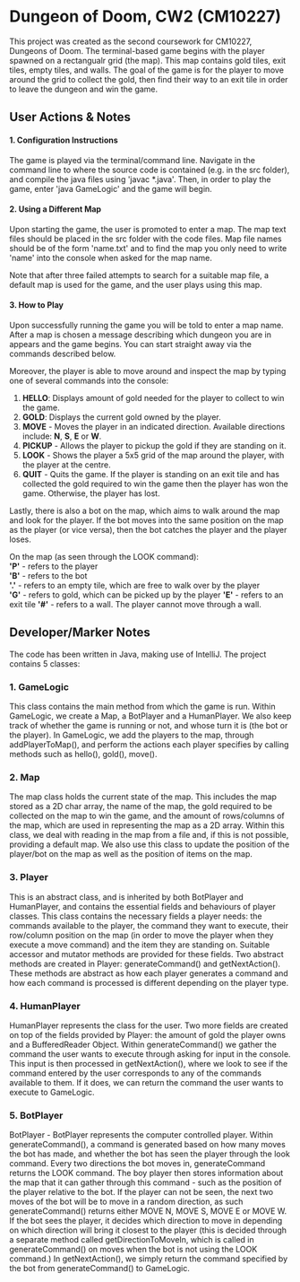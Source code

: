 # Dungeon of Doom, CW2 (CM10227) 

This project was created as the second coursework for CM10227, Dungeons of Doom. The terminal-based game begins with the player spawned on a rectangualr grid (the map). This map contains gold tiles, exit tiles, empty tiles, and walls. The goal of the game is for the player to move around the grid to collect the gold, then find their way to an exit tile in order to leave the dungeon and win the game. 

## User Actions & Notes

#### 1. Configuration Instructions

The game is played via the terminal/command line. Navigate in the command line to where the source code is contained (e.g. in the src folder), and compile the java files using 'javac *.java'. Then, in order to play the game, enter 'java GameLogic' and the game will begin.

#### 2. Using a Different Map

Upon starting the game, the user is promoted to enter a map. The map text files should be placed in the src folder with the code files.  Map file names should be of the form 'name.txt' and to find the map you only need to write 'name' into the console when asked for the map name.

Note that after three failed attempts to search for a suitable map file, a default map is used for the game, and the user plays using this map. 

#### 3. How to Play
Upon successfully running the game you will be told to enter a map name. After a map is chosen a message describing which dungeon you are in appears and the game begins. You can start straight away via the commands described below. 

Moreover, the player is able to move around and inspect the map by typing one of several commands into the console: 

1. **HELLO**: Displays amount of gold needed for the player to collect to win the game.
2. **GOLD**: Displays the current gold owned by the player. 
3. **MOVE** <direction> - Moves the player in an indicated direction. Available directions include: **N**, **S**, **E** or **W**.
4. **PICKUP** - Allows the player to pickup the gold if they are standing on it.
5. **LOOK** - Shows the player a 5x5 grid of the map around the player, with the player at the centre.
6. **QUIT** - Quits the game. If the player is standing on an exit tile and has collected the gold required to win the game then the player has won the game. Otherwise, the player has lost. 

Lastly, there is also a bot on the map, which aims to walk around the map and look for the player. If the bot moves into the same position on the map as the player (or vice versa), then the bot catches the player and the player loses.

On the map (as seen through the LOOK command): <br>
**'P'** - refers to the player <br>
**'B'** - refers to the bot <br>
**'.'** - refers to an empty tile, which are free to walk over by the player <br>
**'G'** - refers to gold, which can be picked up by the player
**'E'** - refers to an exit tile
**'#'** - refers to a wall. The player cannot move through a wall.


## Developer/Marker Notes

The code has been written in Java, making use of IntelliJ. The project contains 5 classes:

### 1. GameLogic 
This class contains the main method from which the game is run. Within GameLogic, we create a Map, a BotPlayer and a HumanPlayer. We also keep track of whether the game is running or not, and whose turn it is (the bot or the player). In GameLogic, we add the players to the map, through addPlayerToMap(), and perform the actions each player specifies by calling methods such as hello(), gold(), move(). 

### 2. Map
The map class holds the current state of the map. This includes the map stored as a 2D char array, the name of the map, the gold required to be collected on the map to win the game, and the amount of rows/columns of the map, which are used in representing the map as a 2D array. Within this class, we deal with reading in the map from a file and, if this is not possible, providing a default map. We also use this class to update the position of the player/bot on the map as well as the position of items on the map.

### 3. Player
This is an abstract class, and is inherited by both BotPlayer and HumanPlayer, and contains the essential fields and behaviours of player classes. This class contains the necessary fields a player needs: the commands available to the player, the command they want to execute, their row/column position on the map (in order to move the player when they execute a move command) and the item they are standing on. Suitable accessor and mutator methods are provided for these fields. Two abstract methods are created in Player: generateCommand() and getNextAction(). These methods are abstract as how each player generates a command and how each command is processed is different depending on the player type.

### 4. HumanPlayer
HumanPlayer represents the class for the user. Two more fields are created on top of the fields provided by Player: the amount of gold the player owns and a BufferedReader Object. Within generateCommand() we gather the command the user wants to execute through asking for input in the console. This input is then processed in getNextAction(), where we look to see if the command entered by the user corresponds to any of the commands available to them. If it does, we can return the command the user wants to execute to GameLogic.

### 5. BotPlayer
BotPlayer - BotPlayer represents the computer controlled player. Within generateCommand(), a command is generated based on how many moves the bot has made, and whether the bot has seen the player through the look command. Every two directions the bot moves in, generateCommand returns the LOOK command. The boy player then stores information about the map that it can gather through this command - such as the position of the player relative to the bot. If the player can not be seen, the next two moves of the bot will be to move in a random direction, as such generateCommand() returns either MOVE N, MOVE S, MOVE E or MOVE W. If the bot sees the player, it decides which direction to move in depending on which direction will bring it closest to the player (this is decided through a separate method called getDirectionToMoveIn, which is called in generateCommand() on moves when the bot is not using the LOOK command.) In getNextAction(), we simply return the command specified by the bot from generateCommand() to GameLogic. 
